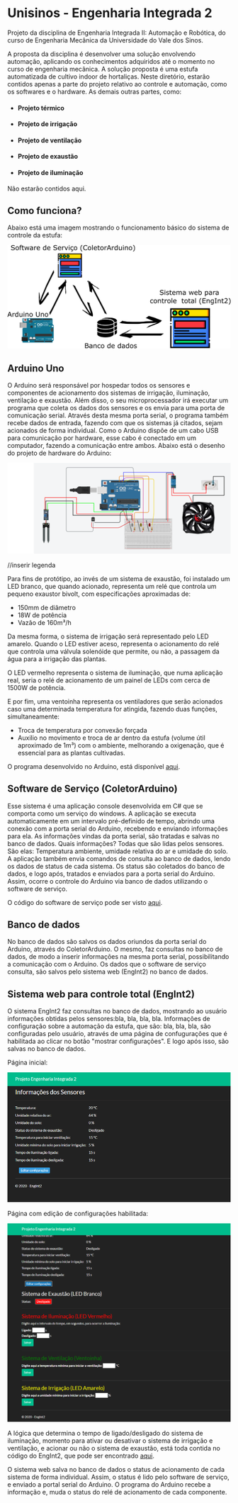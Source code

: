# Unisinos - Engenharia Integrada 2
Projeto da disciplina de Engenharia Integrada II: Automação e Robótica, do curso de Engenharia Mecânica da Universidade do Vale dos Sinos.

 A proposta da disciplina é desenvolver uma solução envolvendo automação, aplicando os conhecimentos adquiridos até o momento no curso de engenharia mecânica. A solução proposta é uma estufa automatizada de cultivo indoor de hortaliças. Neste diretório, estarão contidos apenas a parte do projeto relativo ao controle e automação, como os softwares e o hardware. As demais outras partes, como:
 
* #### Projeto térmico 
* #### Projeto de irrigação
* #### Projeto de ventilação
* #### Projeto de exaustão
* #### Projeto de iluminação

 Não estarão contidos aqui.
 
 ## Como funciona?
 
 Abaixo está uma imagem mostrando o funcionamento básico do sistema de controle da estufa:
 
 ![](imagens/sistema_basico.png)
 
 ## Arduino Uno
 O Arduino será responsável por hospedar todos os sensores e componentes de acionamento dos sistemas de irrigação, iluminação, ventilação e exaustão. Além disso, o seu microprocessador irá executar um programa que coleta os dados dos sensores e os envia para uma porta de comunicação serial. Através desta mesma porta serial, o programa também recebe dados de entrada, fazendo com que os sistemas já citados, sejam acionados de forma individual. Como o Arduino dispõe de um cabo USB para comunicação por hardware, esse cabo é conectado em um computador, fazendo a comunicação entre ambos. Abaixo está o desenho do projeto de hardware do Arduino:
 
 ![](imagens/arduino__hardware.png)
 
 //inserir legenda
 
 Para fins de protótipo, ao invés de um sistema de exaustão, foi instalado um LED branco, que quando acionado, representa um relé que controla um pequeno exaustor bivolt, com especificações aproximadas de: 
 
 * 150mm de diâmetro
 * 18W de potência
 * Vazão de 160m³/h
 
 Da mesma forma, o sistema de irrigação será representado pelo LED amarelo. Quando o LED estiver aceso, representa o acionamento do relé que controla uma válvula solenóide que permite, ou não, a passagem da água para a irrigação das plantas.
 
 O LED vermelho representa o sistema de iluminação, que numa aplicação real, seria o relé de acionamento de um painel de LEDs com cerca de 1500W de potência.
 
 E por fim, uma ventoinha representa os ventiladores que serão acionados caso uma determinada temperatura for atingida, fazendo duas funções, simultaneamente: 
 
 * Troca de temperatura por convexão forçada
 * Auxilio no movimento e troca de ar dentro da estufa (volume útil aproximado de 1m³) com o ambiente, melhorando a oxigenação, que é essencial para as plantas cultivadas.
  
 O programa desenvolvido no Arduino, está disponível [aqui](https://github.com/ricardovws/Unisinos-EngenhariaIntegrada2/blob/master/CodigoArduino/CodigoArduino.ino).
 
 ## Software de Serviço (ColetorArduino)
 Esse sistema é uma aplicação console desenvolvida em C# que se comporta como um serviço do windows. A aplicação se executa automaticamente em um intervalo pré-definido de tempo, abrindo uma conexão com a porta serial do Arduino, recebendo e enviando informações para ela. As informações vindas da porta serial, são tratadas e salvas no banco de dados. Quais informações? Todas que são lidas pelos sensores. São elas: Temperatura ambiente, umidade relativa do ar e umidade do solo. A aplicação também envia comandos de consulta ao banco de dados, lendo os dados de status de cada sistema. Os status são coletados do banco de dados, e logo após, tratados e enviados para a porta serial do Arduino. Assim, ocorre o controle do Arduino via banco de dados utilizando o software de serviço.

O código do software de serviço pode ser visto [aqui](https://github.com/ricardovws/Unisinos-EngenhariaIntegrada2/tree/master/ColetorArduino).

 ## Banco de dados 
 No banco de dados são salvos os dados oriundos da porta serial do Arduino, através do ColetorArduino. O mesmo, faz consultas no banco de dados, de modo a inserir informações na mesma porta serial, possibilitando a comunicação com o Arduino. Os dados que o software de serviço consulta, são salvos pelo sistema web (EngInt2) no banco de dados.
 
 ## Sistema web para controle total (EngInt2)
 O sistema EngInt2 faz consultas no banco de dados, mostrando ao usuário informações obtidas pelos sensores:bla, bla, bla, bla.
 Informações de configuração sobre a automação da estufa, que são: bla, bla, bla, são configuradas pelo usuário, através de uma página de confugurações que é habilitada ao clicar no botão "mostrar configurações". E logo após isso, são salvas no banco de dados.
 
 Página inicial:
 
 ![](imagens/snapshot_1.PNG)
 
 Página com edição de configurações habilitada:
 
 ![](imagens/snapshot_2.PNG)
 
 A lógica que determina o tempo de ligado/desligado do sistema de iluminação, momento para ativar ou desativar o sistema de irrigação e ventilação, e acionar ou não o sistema de exaustão, está toda contida no código do EngInt2, que pode ser encontrado [aqui](https://github.com/ricardovws/Unisinos-EngenhariaIntegrada2/tree/master/EngInt2). 
 
 O sistema web salva no banco de dados o status de acionamento de cada sistema de forma individual. Assim, o status é lido pelo software de serviço, e enviado a portal serial do Arduino. O programa do Arduino recebe a informação e, muda o status do relé de acionamento de cada componente.
 
 
